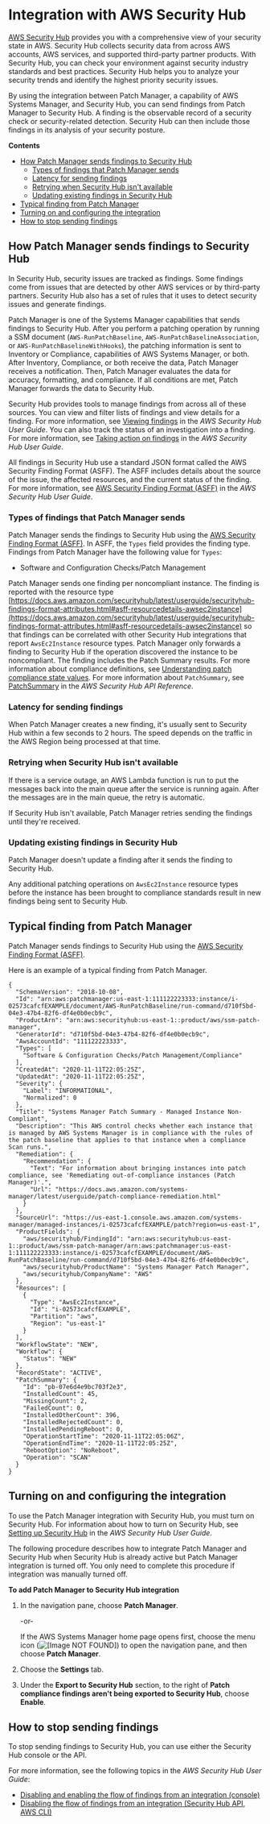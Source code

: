 # Integration with AWS Security Hub<a name="patch-manager-security-hub-integration"></a>

[AWS Security Hub](https://docs.aws.amazon.com/securityhub/latest/userguide/what-is-securityhub.html) provides you with a comprehensive view of your security state in AWS\. Security Hub collects security data from across AWS accounts, AWS services, and supported third\-party partner products\. With Security Hub, you can check your environment against security industry standards and best practices\. Security Hub helps you to analyze your security trends and identify the highest priority security issues\.

By using the integration between Patch Manager, a capability of AWS Systems Manager, and Security Hub, you can send findings from Patch Manager to Security Hub\. A finding is the observable record of a security check or security\-related detection\. Security Hub can then include those findings in its analysis of your security posture\.

**Contents**
+ [How Patch Manager sends findings to Security Hub](#securityhub-integration-sending-findings)
  + [Types of findings that Patch Manager sends](#securityhub-integration-finding-types)
  + [Latency for sending findings](#securityhub-integration-finding-latency)
  + [Retrying when Security Hub isn't available](#securityhub-integration-retry-send)
  + [Updating existing findings in Security Hub](#securityhub-integration-finding-updates)
+ [Typical finding from Patch Manager](#securityhub-integration-finding-example)
+ [Turning on and configuring the integration](#securityhub-integration-enable)
+ [How to stop sending findings](#securityhub-integration-disable)

## How Patch Manager sends findings to Security Hub<a name="securityhub-integration-sending-findings"></a>

In Security Hub, security issues are tracked as findings\. Some findings come from issues that are detected by other AWS services or by third\-party partners\. Security Hub also has a set of rules that it uses to detect security issues and generate findings\.

 Patch Manager is one of the Systems Manager capabilities that sends findings to Security Hub\. After you perform a patching operation by running a SSM document \(`AWS-RunPatchBaseline`, `AWS-RunPatchBaselineAssociation`, or `AWS-RunPatchBaselineWithHooks`\), the patching information is sent to Inventory or Compliance, capabilities of AWS Systems Manager, or both\. After Inventory, Compliance, or both receive the data, Patch Manager receives a notification\. Then, Patch Manager evaluates the data for accuracy, formatting, and compliance\. If all conditions are met, Patch Manager forwards the data to Security Hub\.

Security Hub provides tools to manage findings from across all of these sources\. You can view and filter lists of findings and view details for a finding\. For more information, see [Viewing findings](https://docs.aws.amazon.com/securityhub/latest/userguide/securityhub-findings-viewing.html) in the *AWS Security Hub User Guide*\. You can also track the status of an investigation into a finding\. For more information, see [Taking action on findings](https://docs.aws.amazon.com/securityhub/latest/userguide/securityhub-findings-taking-action.html) in the *AWS Security Hub User Guide*\.

All findings in Security Hub use a standard JSON format called the AWS Security Finding Format \(ASFF\)\. The ASFF includes details about the source of the issue, the affected resources, and the current status of the finding\. For more information, see [AWS Security Finding Format \(ASFF\)](https://docs.aws.amazon.com/securityhub/latest/userguide/securityhub-findings-format.htm) in the *AWS Security Hub User Guide*\.

### Types of findings that Patch Manager sends<a name="securityhub-integration-finding-types"></a>

Patch Manager sends the findings to Security Hub using the [AWS Security Finding Format \(ASFF\)](https://docs.aws.amazon.com/securityhub/latest/userguide/securityhub-findings-format.html)\. In ASFF, the `Types` field provides the finding type\. Findings from Patch Manager have the following value for `Types`:
+ Software and Configuration Checks/Patch Management

 Patch Manager sends one finding per noncompliant instance\. The finding is reported with the resource type [https://docs.aws.amazon.com/securityhub/latest/userguide/securityhub-findings-format-attributes.html#asff-resourcedetails-awsec2instance](https://docs.aws.amazon.com/securityhub/latest/userguide/securityhub-findings-format-attributes.html#asff-resourcedetails-awsec2instance) so that findings can be correlated with other Security Hub integrations that report `AwsEc2Instance` resource types\. Patch Manager only forwards a finding to Security Hub if the operation discovered the instance to be noncompliant\. The finding includes the Patch Summary results\. For more information about compliance definitions, see [Understanding patch compliance state values](about-patch-compliance-states.md)\. For more information about `PatchSummary`, see [PatchSummary](https://docs.aws.amazon.com/securityhub/1.0/APIReference/API_PatchSummary.html) in the *AWS Security Hub API Reference*\.

### Latency for sending findings<a name="securityhub-integration-finding-latency"></a>

When Patch Manager creates a new finding, it's usually sent to Security Hub within a few seconds to 2 hours\. The speed depends on the traffic in the AWS Region being processed at that time\.

### Retrying when Security Hub isn't available<a name="securityhub-integration-retry-send"></a>

If there is a service outage, an AWS Lambda function is run to put the messages back into the main queue after the service is running again\. After the messages are in the main queue, the retry is automatic\.

If Security Hub isn't available, Patch Manager retries sending the findings until they're received\.

### Updating existing findings in Security Hub<a name="securityhub-integration-finding-updates"></a>

Patch Manager doesn't update a finding after it sends the finding to Security Hub\.

Any additional patching operations on `AwsEc2Instance` resource types before the instance has been brought to compliance standards result in new findings being sent to Security Hub\.

## Typical finding from Patch Manager<a name="securityhub-integration-finding-example"></a>

Patch Manager sends findings to Security Hub using the [AWS Security Finding Format \(ASFF\)](https://docs.aws.amazon.com/securityhub/latest/userguide/securityhub-findings-format.html)\.

Here is an example of a typical finding from Patch Manager\.

```
{
  "SchemaVersion": "2018-10-08",
  "Id": "arn:aws:patchmanager:us-east-1:111122223333:instance/i-02573cafcfEXAMPLE/document/AWS-RunPatchBaseline/run-command/d710f5bd-04e3-47b4-82f6-df4e0b0ecb9c",
  "ProductArn": "arn:aws:securityhub:us-east-1::product/aws/ssm-patch-manager",
  "GeneratorId": "d710f5bd-04e3-47b4-82f6-df4e0b0ecb9c",
  "AwsAccountId": "111122223333",
  "Types": [
    "Software & Configuration Checks/Patch Management/Compliance"
  ],
  "CreatedAt": "2020-11-11T22:05:25Z",
  "UpdatedAt": "2020-11-11T22:05:25Z",
  "Severity": {
    "Label": "INFORMATIONAL",
    "Normalized": 0
  },
  "Title": "Systems Manager Patch Summary - Managed Instance Non-Compliant",
  "Description": "This AWS control checks whether each instance that is managed by AWS Systems Manager is in compliance with the rules of the patch baseline that applies to that instance when a compliance Scan runs.",
  "Remediation": {
    "Recommendation": {
      "Text": "For information about bringing instances into patch compliance, see 'Remediating out-of-compliance instances (Patch Manager)'.",
      "Url": "https://docs.aws.amazon.com/systems-manager/latest/userguide/patch-compliance-remediation.html"
    }
  },
  "SourceUrl": "https://us-east-1.console.aws.amazon.com/systems-manager/managed-instances/i-02573cafcfEXAMPLE/patch?region=us-east-1",
  "ProductFields": {
    "aws/securityhub/FindingId": "arn:aws:securityhub:us-east-1::product/aws/ssm-patch-manager/arn:aws:patchmanager:us-east-1:111122223333:instance/i-02573cafcfEXAMPLE/document/AWS-RunPatchBaseline/run-command/d710f5bd-04e3-47b4-82f6-df4e0b0ecb9c",
    "aws/securityhub/ProductName": "Systems Manager Patch Manager",
    "aws/securityhub/CompanyName": "AWS"
  },
  "Resources": [
    {
      "Type": "AwsEc2Instance",
      "Id": "i-02573cafcfEXAMPLE",
      "Partition": "aws",
      "Region": "us-east-1"
    }
  ],
  "WorkflowState": "NEW",
  "Workflow": {
    "Status": "NEW"
  },
  "RecordState": "ACTIVE",
  "PatchSummary": {
    "Id": "pb-07e6d4e9bc703f2e3",
    "InstalledCount": 45,
    "MissingCount": 2,
    "FailedCount": 0,
    "InstalledOtherCount": 396,
    "InstalledRejectedCount": 0,
    "InstalledPendingReboot": 0,
    "OperationStartTime": "2020-11-11T22:05:06Z",
    "OperationEndTime": "2020-11-11T22:05:25Z",
    "RebootOption": "NoReboot",
    "Operation": "SCAN"
  }
}
```

## Turning on and configuring the integration<a name="securityhub-integration-enable"></a>

To use the Patch Manager integration with Security Hub, you must turn on Security Hub\. For information about how to turn on Security Hub, see [Setting up Security Hub](https://docs.aws.amazon.com/securityhub/latest/userguide/securityhub-settingup.html) in the *AWS Security Hub User Guide*\.

The following procedure describes how to integrate Patch Manager and Security Hub when Security Hub is already active but Patch Manager integration is turned off\. You only need to complete this procedure if integration was manually turned off\.

**To add Patch Manager to Security Hub integration**

1. In the navigation pane, choose **Patch Manager**\.

   \-or\-

   If the AWS Systems Manager home page opens first, choose the menu icon \(![\[Image NOT FOUND\]](http://docs.aws.amazon.com/systems-manager/latest/userguide/images/menu-icon-small.png)\) to open the navigation pane, and then choose **Patch Manager**\.

1. Choose the **Settings** tab\.

1. Under the **Export to Security Hub** section, to the right of **Patch compliance findings aren't being exported to Security Hub**, choose **Enable**\.

## How to stop sending findings<a name="securityhub-integration-disable"></a>

To stop sending findings to Security Hub, you can use either the Security Hub console or the API\.

For more information, see the following topics in the *AWS Security Hub User Guide*:
+ [Disabling and enabling the flow of findings from an integration \(console\)](https://docs.aws.amazon.com/securityhub/latest/userguide/securityhub-integrations-managing.html#securityhub-integration-findings-flow-console)
+ [Disabling the flow of findings from an integration \(Security Hub API, AWS CLI\)](https://docs.aws.amazon.com/securityhub/latest/userguide/securityhub-integrations-managing.html#securityhub-integration-findings-flow-disable-api)